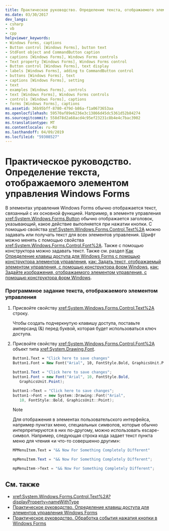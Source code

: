 ```yaml
---
title: Практическое руководство. Определение текста, отображаемого элементом управления Windows Forms
ms.date: 03/30/2017
dev_langs:
- csharp
- vb
- cpp
helpviewer_keywords:
- Windows Forms, captions
- Button control [Windows Forms], button text
- StdFont object and CommandButton caption
- captions [Windows Forms], Windows Forms controls
- Text property [Windows Forms], Windows Forms control
- Button control [Windows Forms], text display
- labels [Windows Forms], adding to CommandButton control
- buttons [Windows Forms], text
- captions [Windows Forms], setting
- text
- examples [Windows Forms], controls
- text [Windows Forms], Windows Forms controls
- controls [Windows Forms], captions
- forms [Windows Forms], captions
ms.assetid: 36b95bff-8780-479d-b86a-f1a0673653aa
ms.openlocfilehash: 59570af89e6236e3c13866d45dc5361d52b84274
ms.sourcegitcommit: 558d78d2a68acd4c95ef23231c8b4e4c7bac3902
ms.translationtype: MT
ms.contentlocale: ru-RU
ms.lasthandoff: 04/09/2019
ms.locfileid: "59308527"
---
```

# <a name="how-to-set-the-text-displayed-by-a-windows-forms-control"></a>Практическое руководство. Определение текста, отображаемого элементом управления Windows Forms
В элементах управления Windows Forms обычно отображается текст, связанный с их основной функцией. Например, в элементе управления <xref:System.Windows.Forms.Button> обычно отображается заголовок, указывающий, какое действие выполняется при нажатии кнопки. С помощью свойства <xref:System.Windows.Forms.Control.Text%2A> можно задавать или получать текст для всех элементов управления. Шрифт можно менять с помощью свойства <xref:System.Windows.Forms.Control.Font%2A>. Также с помощью конструктора можно задавать текст.  Также см. раздел [Как Определение клавиш доступа для Windows Forms с помощью конструктора элементов управления](how-to-create-access-keys-for-windows-forms-controls-using-the-designer.md), [как: Задать текст, отображаемый элементом управления, с помощью конструктора форм Windows](how-to-set-the-text-displayed-by-a-windows-forms-control-using-the-designer.md), [как: Задайте изображения, отображаемого элементом управления, с помощью конструктора форм Windows](how-to-set-the-image-displayed-by-a-windows-forms-control-using-the-designer.md).  
  
### <a name="to-set-the-text-displayed-by-a-control-programmatically"></a>Программное задание текста, отображаемого элементом управления  
  
1. Присвойте свойству <xref:System.Windows.Forms.Control.Text%2A> строку.  
  
     Чтобы создать подчеркнутую клавишу доступа, поставьте амперсанд (&) перед буквой, которая будет использоваться ключ доступа.  
  
2. Присвойте свойству <xref:System.Windows.Forms.Control.Font%2A> объект типа <xref:System.Drawing.Font>.  
  
    ```vb  
    Button1.Text = "Click here to save changes"  
    Button1.Font = New Font("Arial", 10, FontStyle.Bold, GraphicsUnit.Point)  
    ```  
  
    ```csharp  
    button1.Text = "Click here to save changes";  
    button1.Font = new Font("Arial", 10, FontStyle.Bold,  
       GraphicsUnit.Point);  
    ```  
  
    ```cpp  
    button1->Text = "Click here to save changes";  
    button1->Font = new System::Drawing::Font("Arial",  
       10, FontStyle::Bold, GraphicsUnit::Point);  
    ```  
  
    > [!NOTE]
    >  Для отображения в элементах пользовательского интерфейса, например пунктах меню, специальных символов, которые обычно интерпретируются в них по-другому, можно использовать escape-символ. Например, следующая строка кода задает текст пункта меню для чтения «и что-то совершенно другим»:  
  
    ```vb  
    MPMenuItem.Text = "&& Now For Something Completely Different"  
    ```  
  
    ```csharp  
    mpMenuItem.Text = "&& Now For Something Completely Different";  
    ```  
  
    ```cpp  
    mpMenuItem->Text = "&& Now For Something Completely Different";  
    ```  
  
## <a name="see-also"></a>См. также

- <xref:System.Windows.Forms.Control.Text%2A?displayProperty=nameWithType>
- [Практическое руководство. Определение клавиш доступа для элементов управления Windows Forms](how-to-create-access-keys-for-windows-forms-controls.md)
- [Практическое руководство. Обработка события нажатия кнопки в Windows Forms](how-to-respond-to-windows-forms-button-clicks.md)
